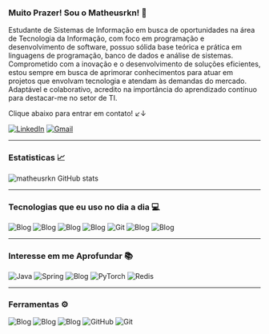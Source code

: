 
### Muito Prazer! Sou o Matheusrkn! 👋
Estudante de Sistemas de Informação em busca de oportunidades na área de Tecnologia da Informação, com foco em programação e desenvolvimento de software, possuo sólida base teórica e prática em linguagens de programação, banco de dados e análise de sistemas. Comprometido com a inovação e o desenvolvimento de soluções eficientes, estou sempre em busca de aprimorar conhecimentos para atuar em projetos que envolvam tecnologia e atendam às demandas do mercado. Adaptável e colaborativo, acredito na importância do aprendizado contínuo para destacar-me no setor de TI.

Clique abaixo para entrar em contato! ↙↓

[![LinkedIn](https://img.shields.io/badge/LinkedIn-0077B5?style=for-the-badge&logo=linkedin&logoColor=white)](https://www.linkedin.com/in/matheus-lemesc)
[![Gmail](https://img.shields.io/badge/Gmail-D14836?style=for-the-badge&logo=gmail&logoColor=white)](mailto:lemescmath@gmail.com)

--- 

### Estatisticas 📈

![matheusrkn GitHub stats](https://github-readme-stats.vercel.app/api?username=matheusrkn&theme=vue-dark&show_icons=true)

---

### Tecnologias que eu uso no dia a dia 💻

![Blog](https://img.shields.io/badge/Python-3776AB?style=for-the-badge&logo=python&logoColor=white)
![Blog](https://img.shields.io/badge/HTML-239120?style=for-the-badge&logo=html5&logoColor=white)
![Blog](https://img.shields.io/badge/CSS-20B2AA?&style=for-the-badge&logo=css3&logoColor=white)
![Blog](https://img.shields.io/badge/JavaScript-323330?style=for-the-badge&logo=javascript&logoColor=F7DF1E)
![Git](https://img.shields.io/badge/Git-F05032?style=for-the-badge&logo=git&logoColor=white)
![Blog](https://img.shields.io/badge/MySQL-5353EC?style=for-the-badge&logo=mysql&logoColor=white)
![Blog](https://img.shields.io/badge/PostgreSQL-316192?style=for-the-badge&logo=postgresql&logoColor=white)

---

### Interesse em me Aprofundar 📚

![Java](https://img.shields.io/badge/java-%23ED8B00.svg?style=for-the-badge&logo=openjdk&logoColor=white)
![Spring](https://img.shields.io/badge/spring-%236DB33F.svg?style=for-the-badge&logo=spring&logoColor=white)
![Blog](https://img.shields.io/badge/Angular-7b6cab.svg?style=for-the-badge&logo=angular&logoColor=white)
![PyTorch](https://img.shields.io/badge/PyTorch-EE4C2C?style=for-the-badge&logo=pytorch&logoColor=white)
![Redis](https://img.shields.io/badge/Redis-DC382D?style=for-the-badge&logo=redis&logoColor=white)

---

### Ferramentas ⚙️

![Blog](https://img.shields.io/badge/IntelliJ_IDEA-000000.svg?style=for-the-badge&logo=intellij-idea&logoColor=white)
![Blog](https://img.shields.io/badge/PyCharm-b38bff.svg?&style=for-the-badge&logo=PyCharm&logoColor=white)
![Blog](https://img.shields.io/badge/Visual_Studio_Code-0078D4?style=for-the-badge&logo=visual%20studio%20code&logoColor=white)
![GitHub](https://img.shields.io/badge/github-%23121011.svg?style=for-the-badge&logo=github&logoColor=white)
![Git](https://img.shields.io/badge/Git-F05032?style=for-the-badge&logo=git&logoColor=white)

